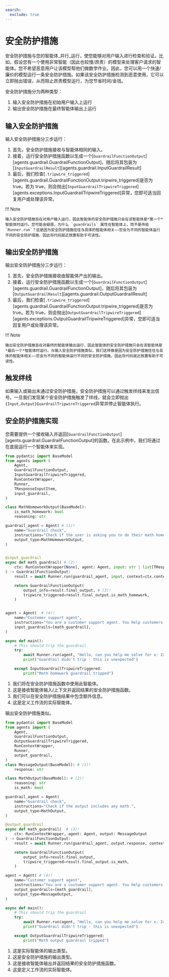 ```yaml
---
search:
  exclude: true
---
```

# 安全防护措施

安全防护措施与您的智能体_并行_运行，使您能够对用户输入进行检查和验证。比如，假设您有一个使用非常智能（因此也较慢/昂贵）的模型来处理客户请求的智能体。您不希望恶意用户让该模型帮他们做数学作业。因此，您可以用一个快速/廉价的模型运行一条安全防护措施。如果该安全防护措施检测到恶意使用，它可以立即抛出错误，从而阻止昂贵模型运行，为您节省时间/金钱。

安全防护措施分为两种类型：

1. 输入安全防护措施在初始用户输入上运行
2. 输出安全防护措施在最终智能体输出上运行

## 输入安全防护措施

输入安全防护措施分三步运行：

1. 首先，安全防护措施接收与智能体相同的输入。
2. 接着，运行安全防护措施函数以生成一个[`GuardrailFunctionOutput`][agents.guardrail.GuardrailFunctionOutput]，随后将其包装为[`InputGuardrailResult`][agents.guardrail.InputGuardrailResult]
3. 最后，我们检查[`.tripwire_triggered`][agents.guardrail.GuardrailFunctionOutput.tripwire_triggered]是否为 true。若为 true，则会抛出[`InputGuardrailTripwireTriggered`][agents.exceptions.InputGuardrailTripwireTriggered]异常，您即可适当回复用户或处理该异常。

!!! Note

    输入安全防护措施旨在对用户输入运行，因此智能体的安全防护措施只会在该智能体是*第一个*智能体时运行。您可能会疑惑，为什么 `guardrails` 属性在智能体上，而不是传给 `Runner.run`？这是因为安全防护措施往往与具体的智能体相关——您会为不同的智能体运行不同的安全防护措施，因此将代码就近放置有助于可读性。

## 输出安全防护措施

输出安全防护措施分三步运行：

1. 首先，安全防护措施接收由智能体产出的输出。
2. 接着，运行安全防护措施函数以生成一个[`GuardrailFunctionOutput`][agents.guardrail.GuardrailFunctionOutput]，随后将其包装为[`OutputGuardrailResult`][agents.guardrail.OutputGuardrailResult]
3. 最后，我们检查[`.tripwire_triggered`][agents.guardrail.GuardrailFunctionOutput.tripwire_triggered]是否为 true。若为 true，则会抛出[`OutputGuardrailTripwireTriggered`][agents.exceptions.OutputGuardrailTripwireTriggered]异常，您即可适当回复用户或处理该异常。

!!! Note

    输出安全防护措施旨在对最终的智能体输出运行，因此智能体的安全防护措施只会在该智能体是*最后一个*智能体时运行。与输入安全防护措施类似，我们这样做是因为安全防护措施往往与具体的智能体相关——您会为不同的智能体运行不同的安全防护措施，因此将代码就近放置有助于可读性。

## 触发绊线

如果输入或输出未通过安全防护措施，安全防护措施可以通过触发绊线来发出信号。一旦我们发现某个安全防护措施触发了绊线，就会立即抛出`{Input,Output}GuardrailTripwireTriggered`异常并停止智能体执行。

## 安全防护措施实现

您需要提供一个接收输入并返回[`GuardrailFunctionOutput`][agents.guardrail.GuardrailFunctionOutput]的函数。在此示例中，我们将通过在底层运行一个智能体来实现。

```python
from pydantic import BaseModel
from agents import (
    Agent,
    GuardrailFunctionOutput,
    InputGuardrailTripwireTriggered,
    RunContextWrapper,
    Runner,
    TResponseInputItem,
    input_guardrail,
)

class MathHomeworkOutput(BaseModel):
    is_math_homework: bool
    reasoning: str

guardrail_agent = Agent( # (1)!
    name="Guardrail check",
    instructions="Check if the user is asking you to do their math homework.",
    output_type=MathHomeworkOutput,
)


@input_guardrail
async def math_guardrail( # (2)!
    ctx: RunContextWrapper[None], agent: Agent, input: str | list[TResponseInputItem]
) -> GuardrailFunctionOutput:
    result = await Runner.run(guardrail_agent, input, context=ctx.context)

    return GuardrailFunctionOutput(
        output_info=result.final_output, # (3)!
        tripwire_triggered=result.final_output.is_math_homework,
    )


agent = Agent(  # (4)!
    name="Customer support agent",
    instructions="You are a customer support agent. You help customers with their questions.",
    input_guardrails=[math_guardrail],
)

async def main():
    # This should trip the guardrail
    try:
        await Runner.run(agent, "Hello, can you help me solve for x: 2x + 3 = 11?")
        print("Guardrail didn't trip - this is unexpected")

    except InputGuardrailTripwireTriggered:
        print("Math homework guardrail tripped")
```

1. 我们将在安全防护措施函数中使用此智能体。
2. 这是接收智能体输入/上下文并返回结果的安全防护措施函数。
3. 我们可以在安全防护措施结果中包含额外信息。
4. 这是定义工作流的实际智能体。

输出安全防护措施类似。

```python
from pydantic import BaseModel
from agents import (
    Agent,
    GuardrailFunctionOutput,
    OutputGuardrailTripwireTriggered,
    RunContextWrapper,
    Runner,
    output_guardrail,
)
class MessageOutput(BaseModel): # (1)!
    response: str

class MathOutput(BaseModel): # (2)!
    reasoning: str
    is_math: bool

guardrail_agent = Agent(
    name="Guardrail check",
    instructions="Check if the output includes any math.",
    output_type=MathOutput,
)

@output_guardrail
async def math_guardrail(  # (3)!
    ctx: RunContextWrapper, agent: Agent, output: MessageOutput
) -> GuardrailFunctionOutput:
    result = await Runner.run(guardrail_agent, output.response, context=ctx.context)

    return GuardrailFunctionOutput(
        output_info=result.final_output,
        tripwire_triggered=result.final_output.is_math,
    )

agent = Agent( # (4)!
    name="Customer support agent",
    instructions="You are a customer support agent. You help customers with their questions.",
    output_guardrails=[math_guardrail],
    output_type=MessageOutput,
)

async def main():
    # This should trip the guardrail
    try:
        await Runner.run(agent, "Hello, can you help me solve for x: 2x + 3 = 11?")
        print("Guardrail didn't trip - this is unexpected")

    except OutputGuardrailTripwireTriggered:
        print("Math output guardrail tripped")
```

1. 这是实际智能体的输出类型。
2. 这是安全防护措施的输出类型。
3. 这是接收智能体输出并返回结果的安全防护措施函数。
4. 这是定义工作流的实际智能体。